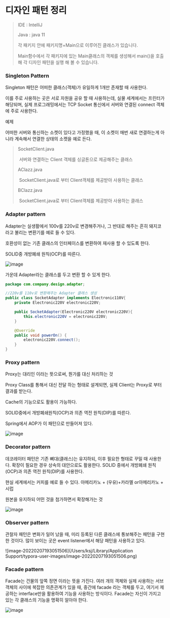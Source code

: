 # 디자인 패턴 정리

> IDE : IntelliJ
>
> Java : java 11
>
> 각 패키지 안에 패키지명+Main으로 이루어진 클래스가 있습니다.
>
> Main함수에서 각 패키지에 있는 Main클래스의 객체를 생성해서 main()을 호출해 각 디자인 패턴을 실행 해 볼 수 있습니다.

### Singleton Pattern

Singleton 패턴은 어떠한 클래스(객체)가 유일하게 1개만 존재할 때 사용한다.

이를 주로 사용하는 곳은 서로 자원을 공유 할 때 사용하는데, 실물 세계에서는 프린터가 해당되며, 실제 프로그래밍에서는 TCP Socket 통신에서 서버와 연결된 connect 객체에 주로 사용한다.

예제

어떠한 서버와 통신하는 소켓이 있다고 가정했을 때, 이 소켓이 매번 새로 연결하는게 아니라 계속해서 연결한 상태의 소켓을 예로 든다.

> SocketClient.java
>
> ​	서버와 연결하는 Client 객체를 싱글톤으로 제공해주는 클래스
>
> AClazz.java
>
> ​	SocketClient.java로 부터 Client객체를 제공받아 사용하는 클래스
>
> BClazz.java
>
> ​	SocketClient.java로 부터 Client객체를 제공받아 사용하는 클래스



### Adapter pattern

Adapter는 실생활에서 100v를 220v로 변경해주거나, 그 반대로 해주는 흔히 돼지코 라고 불리는 변환기를 예로 들 수 있다.

호환성이 없는 기존 클래스의 인터페이스를 변환하여 재사용 할 수 있도록 한다.

SOLID중 개방폐쇄 원칙(OCP)를 따른다.

![image](https://user-images.githubusercontent.com/54675591/152748231-2acfe7bb-af7b-4c65-8cd9-6b28cb552cc9.png)

가운데 Adapter라는 클래스를 두고 변환 할 수 있게 한다.

```java
package com.company.design.adapter;

//220v를 110v로 변환해주는 Adapter 클래스 생성
public class SocketAdapter implements Electronic110V{
    private Electronic220V electronic220V;

    public SocketAdapter(Electronic220V electronic220V){
        this.electronic220V = electronic220V;
    }

    @Override
    public void powerOn() {
        electronic220V.connect();
    }
}

```

### Proxy pattern

Proxy는 대리인 이라는 뜻으로써, 뭔가를 대신 처리하는 것

Proxy Class를 통해서 대신 전달 하는 형태로 설계되면, 실제 Client는 Proxy로 부터 결과를 받는다.

Cache의 기능으로도 활용이 가능하다.

SOLID중에서 개방폐쇄원칙(OCP)과 의존 역전 원칙(DIP)를 따른다.

Spring에서 AOP가 이 패턴으로 만들어져 있다.

![image](https://user-images.githubusercontent.com/54675591/152752447-27bfd71f-7415-4f41-8b90-67076d0274e1.png)

### Decorator pattern

데코레이터 패턴은 기존 뼈대(클래스)는 유지하되, 이후 필요한 형태로 꾸밀 때 사용한다. 확장이 필요한 경우 상속의 대안으로도 활용한다. SOLID 중에서 개방폐쇄 원칙(OCP)과 의존 역전 원칙(DIP)를 사용한다.

현실 세계에서는 커피를 예로 들 수 있다. 아메리카노 + (우유)+카라멜 or아메리카노 + 시럽

원본을 유지하되 어떤 것을 첨가하면서 확장해가는 것

![image](https://user-images.githubusercontent.com/54675591/152766547-271ca2c5-f97e-4fe0-8957-3e23c88c0172.png)

### Observer pattern

관찰자 패턴은 변화가 일어 났을 때, 미리 등록된 다른 클래스에 통보해주는 패턴을 구현한 것이다. 많이 보이는 곳은 event listener에서 해당 패턴을 사용하고 있다.

![image-20220207193051506](/Users/ksj/Library/Application Support/typora-user-images/image-20220207193051506.png)

### Facade pattern

Facade는 건물의 앞쪽 정면 이라는 뜻을 가진다. 여러 개의 객체와 실제 사용하는 서브 객체의 사이에 복잡한 의존관계가 있을 때, 중간에 facade 라는 객체를 두고, 여기서 제공하는 interface만을 활용하여 기능을 사용하는 방식이다. Facade는 자신이 가지고 있는 각 클래스의 기능을 명확히 알아야 한다.

![image](https://user-images.githubusercontent.com/54675591/152812336-b40e7aa0-abdb-4992-8b42-d5ae54841fa8.png)